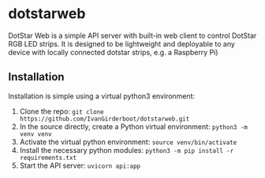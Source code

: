 # dotstarweb

DotStar Web is a simple API server with built-in web client to control DotStar RGB LED strips.
It is designed to be lightweight and deployable to any device with locally connected dotstar strips, e.g. a Raspberry Pi)

## Installation

Installation is simple using a virtual python3 environment:

1. Clone the repo: `git clone https://github.com/IvanGirderboot/dotstarweb.git`
2. In the source directly, create a Python virtual environment: `python3 -m venv venv`
3. Activate the virtual python environment: `source venv/bin/activate`
4. Install the necessary python modules: `python3 -m pip install -r requirements.txt`
5. Start the API server: `uvicorn api:app`
